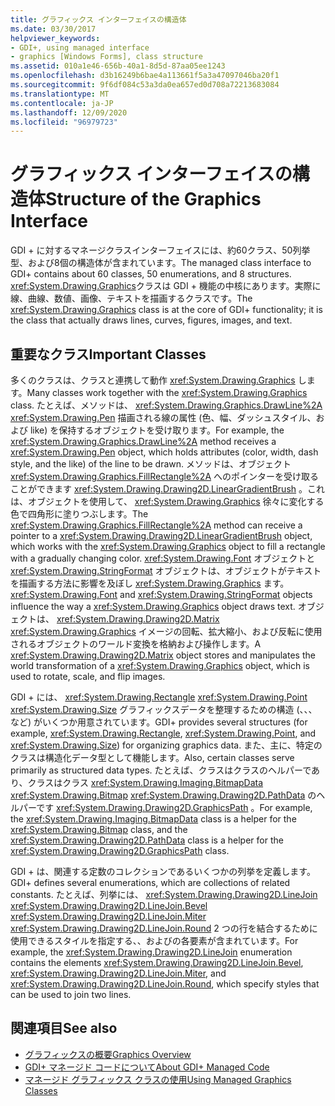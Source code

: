 ```yaml
---
title: グラフィックス インターフェイスの構造体
ms.date: 03/30/2017
helpviewer_keywords:
- GDI+, using managed interface
- graphics [Windows Forms], class structure
ms.assetid: 010a1e46-656b-40a1-8d5d-87aa05ee1243
ms.openlocfilehash: d3b16249b6bae4a113661f5a3a47097046ba20f1
ms.sourcegitcommit: 9f6df084c53a3da0ea657ed0d708a72213683084
ms.translationtype: MT
ms.contentlocale: ja-JP
ms.lasthandoff: 12/09/2020
ms.locfileid: "96979723"
---
```

# <a name="structure-of-the-graphics-interface"></a><span data-ttu-id="e279e-102">グラフィックス インターフェイスの構造体</span><span class="sxs-lookup"><span data-stu-id="e279e-102">Structure of the Graphics Interface</span></span>
<span data-ttu-id="e279e-103">GDI + に対するマネージクラスインターフェイスには、約60クラス、50列挙型、および8個の構造体が含まれています。</span><span class="sxs-lookup"><span data-stu-id="e279e-103">The managed class interface to GDI+ contains about 60 classes, 50 enumerations, and 8 structures.</span></span> <span data-ttu-id="e279e-104"><xref:System.Drawing.Graphics>クラスは GDI + 機能の中核にあります。実際に線、曲線、数値、画像、テキストを描画するクラスです。</span><span class="sxs-lookup"><span data-stu-id="e279e-104">The <xref:System.Drawing.Graphics> class is at the core of GDI+ functionality; it is the class that actually draws lines, curves, figures, images, and text.</span></span>  
  
## <a name="important-classes"></a><span data-ttu-id="e279e-105">重要なクラス</span><span class="sxs-lookup"><span data-stu-id="e279e-105">Important Classes</span></span>  
 <span data-ttu-id="e279e-106">多くのクラスは、クラスと連携して動作 <xref:System.Drawing.Graphics> します。</span><span class="sxs-lookup"><span data-stu-id="e279e-106">Many classes work together with the <xref:System.Drawing.Graphics> class.</span></span> <span data-ttu-id="e279e-107">たとえば、メソッドは、 <xref:System.Drawing.Graphics.DrawLine%2A> <xref:System.Drawing.Pen> 描画される線の属性 (色、幅、ダッシュスタイル、および like) を保持するオブジェクトを受け取ります。</span><span class="sxs-lookup"><span data-stu-id="e279e-107">For example, the <xref:System.Drawing.Graphics.DrawLine%2A> method receives a <xref:System.Drawing.Pen> object, which holds attributes (color, width, dash style, and the like) of the line to be drawn.</span></span> <span data-ttu-id="e279e-108">メソッドは、オブジェクト <xref:System.Drawing.Graphics.FillRectangle%2A> へのポインターを受け取ることができます <xref:System.Drawing.Drawing2D.LinearGradientBrush> 。これは、オブジェクトを使用して、 <xref:System.Drawing.Graphics> 徐々に変化する色で四角形に塗りつぶします。</span><span class="sxs-lookup"><span data-stu-id="e279e-108">The <xref:System.Drawing.Graphics.FillRectangle%2A> method can receive a pointer to a <xref:System.Drawing.Drawing2D.LinearGradientBrush> object, which works with the <xref:System.Drawing.Graphics> object to fill a rectangle with a gradually changing color.</span></span> <span data-ttu-id="e279e-109"><xref:System.Drawing.Font> オブジェクトと <xref:System.Drawing.StringFormat> オブジェクトは、オブジェクトがテキストを描画する方法に影響を及ぼし <xref:System.Drawing.Graphics> ます。</span><span class="sxs-lookup"><span data-stu-id="e279e-109"><xref:System.Drawing.Font> and <xref:System.Drawing.StringFormat> objects influence the way a <xref:System.Drawing.Graphics> object draws text.</span></span> <span data-ttu-id="e279e-110">オブジェクトは、 <xref:System.Drawing.Drawing2D.Matrix> <xref:System.Drawing.Graphics> イメージの回転、拡大縮小、および反転に使用されるオブジェクトのワールド変換を格納および操作します。</span><span class="sxs-lookup"><span data-stu-id="e279e-110">A <xref:System.Drawing.Drawing2D.Matrix> object stores and manipulates the world transformation of a <xref:System.Drawing.Graphics> object, which is used to rotate, scale, and flip images.</span></span>  
  
 <span data-ttu-id="e279e-111">GDI + には、 <xref:System.Drawing.Rectangle> <xref:System.Drawing.Point> <xref:System.Drawing.Size> グラフィックスデータを整理するための構造 (、、、など) がいくつか用意されています。</span><span class="sxs-lookup"><span data-stu-id="e279e-111">GDI+ provides several structures (for example, <xref:System.Drawing.Rectangle>, <xref:System.Drawing.Point>, and <xref:System.Drawing.Size>) for organizing graphics data.</span></span> <span data-ttu-id="e279e-112">また、主に、特定のクラスは構造化データ型として機能します。</span><span class="sxs-lookup"><span data-stu-id="e279e-112">Also, certain classes serve primarily as structured data types.</span></span> <span data-ttu-id="e279e-113">たとえば、クラスはクラスのヘルパーであり、クラスはクラス <xref:System.Drawing.Imaging.BitmapData> <xref:System.Drawing.Bitmap> <xref:System.Drawing.Drawing2D.PathData> のヘルパーです <xref:System.Drawing.Drawing2D.GraphicsPath> 。</span><span class="sxs-lookup"><span data-stu-id="e279e-113">For example, the <xref:System.Drawing.Imaging.BitmapData> class is a helper for the <xref:System.Drawing.Bitmap> class, and the <xref:System.Drawing.Drawing2D.PathData> class is a helper for the <xref:System.Drawing.Drawing2D.GraphicsPath> class.</span></span>  
  
 <span data-ttu-id="e279e-114">GDI + は、関連する定数のコレクションであるいくつかの列挙を定義します。</span><span class="sxs-lookup"><span data-stu-id="e279e-114">GDI+ defines several enumerations, which are collections of related constants.</span></span> <span data-ttu-id="e279e-115">たとえば、列挙には、 <xref:System.Drawing.Drawing2D.LineJoin> <xref:System.Drawing.Drawing2D.LineJoin.Bevel> <xref:System.Drawing.Drawing2D.LineJoin.Miter> <xref:System.Drawing.Drawing2D.LineJoin.Round> 2 つの行を結合するために使用できるスタイルを指定する、、およびの各要素が含まれています。</span><span class="sxs-lookup"><span data-stu-id="e279e-115">For example, the <xref:System.Drawing.Drawing2D.LineJoin> enumeration contains the elements <xref:System.Drawing.Drawing2D.LineJoin.Bevel>, <xref:System.Drawing.Drawing2D.LineJoin.Miter>, and <xref:System.Drawing.Drawing2D.LineJoin.Round>, which specify styles that can be used to join two lines.</span></span>  
  
## <a name="see-also"></a><span data-ttu-id="e279e-116">関連項目</span><span class="sxs-lookup"><span data-stu-id="e279e-116">See also</span></span>

- [<span data-ttu-id="e279e-117">グラフィックスの概要</span><span class="sxs-lookup"><span data-stu-id="e279e-117">Graphics Overview</span></span>](graphics-overview-windows-forms.md)
- [<span data-ttu-id="e279e-118">GDI+ マネージド コードについて</span><span class="sxs-lookup"><span data-stu-id="e279e-118">About GDI+ Managed Code</span></span>](about-gdi-managed-code.md)
- [<span data-ttu-id="e279e-119">マネージド グラフィックス クラスの使用</span><span class="sxs-lookup"><span data-stu-id="e279e-119">Using Managed Graphics Classes</span></span>](using-managed-graphics-classes.md)
